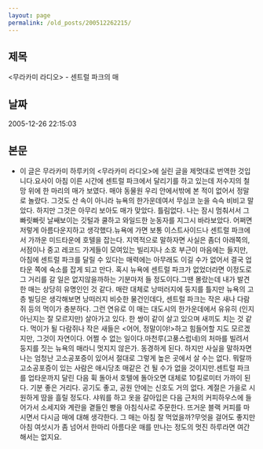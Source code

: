 ```yaml
---
layout: page
permalink: /old_posts/200512262215/
---
```


## 제목
<무라카미 라디오> - 센트럴 파크의 매

## 날짜
2005-12-26 22:15:03

## 본문
* 이 글은 무라카미 하루키의 <무라카미 라디오>에 실린 글을 제멋대로 번역한 것입니다.요사이 아침 이른 시간에 센트럴 파크에서 달리기를 하고 있는데 저수지의 철망 위에 한 마리의 매가 보였다. 매야 동물원 우리 안에서밖에 본 적이 없어서 정말로 놀랐다. 그것도 산 속이 아니라 뉴욕의 한가운데여서 무심코 눈을 슥슥 비비고 말았다. 하지만 그것은 아무리 보아도 매가 맞았다. 틀림없다. 나는 잠시 멈춰서서 그 빠릿빠릿 날쌔보이는 깃털과 쿨하고 와일드한 눈동자를 지그시 바라보았다. 어쩌면 저렇게 아름다운지하고 생각했다.뉴욕에 가면 보통 이스트사이드나 센트럴 파크에서 가까운 미드타운에 호텔을 잡는다. 지역적으로 말하자면 사실은 좀더 아래쪽의, 서점이나 중고 레코드 가게들이 모여있는 빌리지나 소호 부근이 마음에는 들지만, 아침에 센트럴 파크를 달릴 수 있다는 매력에는 아무래도 이길 수가 없어서 결국 업타운 쪽에 숙소를 잡게 되고 만다. 혹시 뉴욕에 센트럴 파크가 없었더라면 이정도로 그 거리를 갈 일은 없지않을까하는 기분마저 들 정도이다.그땐 몰랐는데 내가 발견한 매는 상당히 유명인인 것 같다. 매란 대체로 낭떠러지에 둥지를 틀지만 뉴욕의 고층 빌딩은 생각해보면 낭떠러지 비슷한 물건인데다, 센트럴 파크는 작은 새나 다람쥐 등의 먹이가 충분하다. 그런 연유로 이 매는 대도시의 한가운데에서 유유히 (인지 아닌지는 잘 모르지만) 살아가고 있다. 한 쌍이 같이 살고 있으며 새끼도 치는 것 같다. 먹이가 될 다람쥐나 작은 새들은 <어어, 정말이야!>하고 힘들어할 지도 모르겠지만, 그것이 자연이다. 어쩔 수 없는 일이다.마천루(고풍스럽네)의 처마를 빌려서 둥지를 짓는 뉴욕의 매라니 멋지지 않은가. 동경하게 된다. 하지만 사실을 말하자면 나는 엄청난 고소공포증이 있어서 절대로 그렇게 높은 곳에서 살 수는 없다. 뭐랄까 고소공포증이 있는 사람은 애시당초 매같은 건 될 수가 없을 것이지만.센트럴 파크를 업타운까지 달린 다음 휙 돌아서 호텔에 돌아오면 대체로 10킬로미터 가까이 된다. 기분 좋은 거리다. 공기도 좋고, 공원 안에는 신호도 거의 없다. 계절은 가을로 시원하게 땀을 흘릴 정도다. 샤워를 하고 옷을 갈아입은 다음 근처의 커피하우스에 들어가서 소세지와 계란을 곁들인 빵을 아침식사로 주문한다. 뜨거운 블랙 커피를 마시면서 다시금 매에 대해 생각한다. 그 매는 아침 잘 먹었을까?무엇을 걸어도 좋지만 아침 여섯시가 좀 넘어서 한마리 아름다운 매를 만나는 정도의 멋진 하루라면 여간해서는 없지요.